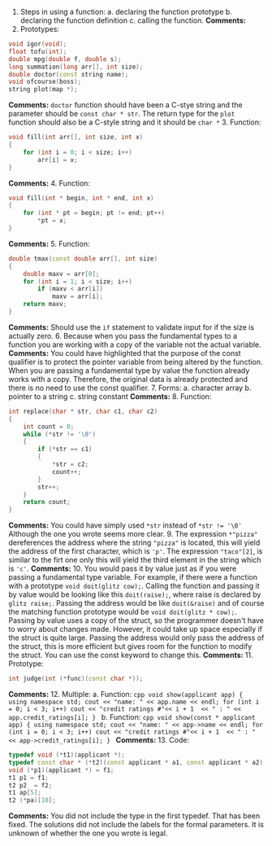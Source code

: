 1. Steps in using a function:
	a. declaring the function prototype
	b. declaring the function definition
	c. calling the function.
**Comments:**
2. Prototypes:
```cpp
void igor(void);
float tofu(int);
double mpg(double f, double s);
long summation(long arr[], int size);
double doctor(const string name);
void ofcourse(boss);
string plot(map *);
```
**Comments:**
`doctor` function should have been a
C-stye string and the parameter should
be `const char * str`. The return type
for the `plot` function should also be
a C-style string and it should be `char *`
3. Function:
```cpp
void fill(int arr[], int size, int x)
{
	for (int i = 0; i < size; i++)
		arr[i] = x;
}
```
**Comments:**
4. Function:
```cpp
void fill(int * begin, int * end, int x)
{
	for (int * pt = begin; pt != end; pt++)
		*pt = x;
}
```
**Comments:**
5. Function:
```cpp
double tmax(const double arr[], int size)
{
	double maxv = arr[0];
	for (int i = 1; i < size; i++)
		if (maxv < arr[i])
			maxv = arr[i];
	return maxv;
}
```
**Comments:**
Should use the `if` statement to validate input for
if the size is actually zero. 
6. Because when you pass the fundamental types
to a function you are working with a copy of the
variable not the actual variable.
**Comments:**
You could have highlighted that the purpose
of the const qualifier is to protect the pointer
variable from being altered by the function. When you
are passing a fundamental type by value the function
already works with a copy. Therefore, the original data
is already protected and there is no need to use the const
qualifier.
7. Forms:
	a. character array
	b. pointer to a string
	c. string constant
**Comments:**
8. Function:
```cpp
int replace(char * str, char c1, char c2)
{
	int count = 0;
	while (*str != '\0')
	{
		if (*str == c1)
		{
			*str = c2;
			count++;
		}
		str++;
	}
	return count;
}
```
**Comments:**
You could have simply used `*str` instead of `*str != '\0'`
Although the one you wrote seems more clear.
9. The expression `*"pizza"` dereferences the address
where the string `"pizza"` is located, this will yield
the address of the first character, which is `'p'`.
The expression `"taco"[2]`, is similar to the
firt one only this will yield the third element in the
string which is `'c'`.
**Comments:**
10. You would pass it by value just as if you were passing
a fundamental type variable. For example, if there were
a function with a prototype `void doit(glitz cow);`.
Calling the function and passing it by value would be looking
like this `doit(raise);`, where raise is declared by `glitz raise;`.
Passing the address would be like `doit(&raise)` and of course
the matching function prototype would be `void doit(glitz * cow);`.
Passing by value uses a copy of the struct, so the programmer
doesn't have to worry about changes made. However, it could
take up space especially if the struct is quite large. Passing
the address would only pass the address of the struct, this is more
efficient but gives room for the function to modify the struct.
You can use the const keyword to change this.
**Comments:**
11. Prototype:
```cpp
int judge(int (*func)(const char *));
```
**Comments:**
12. Multiple:
	a. Function:
		```cpp
		void show(applicant app)
		{
			using namespace std;
			cout << "name: " << app.name << endl;
			for (int i = 0; i < 3; i++)
				cout << "credit ratings #"<< i + 1 
						<< " : " << app.credit_ratings[i];
		}
		```
	b. Function:
		```cpp
		void show(const * applicant app)
		{
			using namespace std;
			cout << "name: " << app->name << endl;
			for (int i = 0; i < 3; i++)
				cout << "credit ratings #"<< i + 1 
						<< " : " << app->credit_ratings[i];
		}
		```
**Comments:**
13. Code:
```cpp
typedef void (*t1)(applicant *);
typedef const char * (*t2)(const applicant * a1, const applicant * a2);
void (*p1)(applicant *) = f1;
t1 p1 = f1;
t2 p2  = f2;
t1 ap[5];
t2 (*pa)[10];
```
**Comments:**
You did not include the type in the first typedef. That has been fixed.
The solutions did not include the labels for the formal parameters.
It is unknown of whether the one you wrote is legal.
